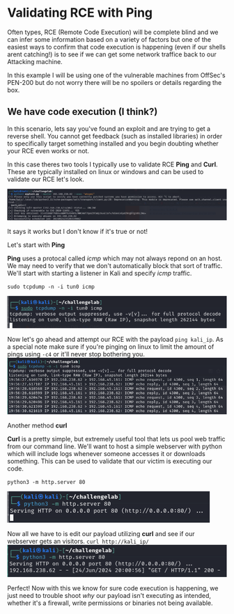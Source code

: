 # Validating RCE with Ping
Often types, RCE (Remote Code Execution) will be complete blind and we can infer some information based on a variety of factors but one of the easiest ways to confirm that code execution is happening (even if our shells arent catching!) is to see if we can get some network traffice back to our Attacking machine.

In this example I will be using one of the vulnerable machines from OffSec's PEN-200 but do not worry there will be no spoilers or details regarding the box.

## We have code execution (I think?)
In this scenario, lets say you've found an exploit and are trying to get a reverse shell. You cannot get feedback (such as installed libraries) in order to specifically target something installed and you begin doubting whether your RCE even works or not.

In this case theres two tools I typically use to validate RCE **Ping** and **Curl**. These are typically installed on linux or windows and can be used to validate our RCE let's look.

![alt text](image.png)

It says it works but I don't know if it's true or not!

Let's start with **Ping**

**Ping** uses a protocal called *icmp* which may not always repond on an host. We may need to verify that we don't automatically block that sort of traffic. We'll start with starting a listener in Kali and specify *icmp* traffic.
```
sudo tcpdump -n -i tun0 icmp
```
![alt text](image-1.png)

Now let's go ahead and attempt our RCE with the payload `ping kali_ip`. As a special note make sure if you're pinging on linux to limit the amount of pings using `-c4` or it'll never stop bothering you.
![alt text](image-2.png)

Another method **curl**

**Curl** is a pretty simple, but extremely useful tool that lets us pool web traffic from our command line. We'll want to host a simple webserver with python which will include logs whenever someone accesses it or downloads something. This can be used to validate that our victim is executing our code.
```
python3 -m http.server 80
```
![alt text](image-3.png)

Now all we have to is edit our payload utilizing **curl** and see if our webserver gets an visitors. `curl http://kali_ip/`
![alt text](image-4.png)

Perfect! Now with this we know for sure code execution is happening, we just need to trouble shoot *why* our payload isn't executing as intended, whether it's a firewall, write permissions or binaries not being available.